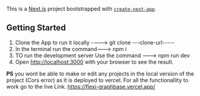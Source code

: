 This is a [Next.js](https://nextjs.org/) project bootstrapped with [`create-next-app`](https://github.com/vercel/next.js/tree/canary/packages/create-next-app).

## Getting Started

1. Clone the App to run it locally ----> git clone ---clone-url-----
2. In the terminal run the command---> npm i
3. TO run the development server Use the command ---> npm run dev
4. Open [http://localhost:3000](http://localhost:3000) with your browser to see the result.

**PS**
you wont be able to make or edit any projects in the local version of the project (Cors error) as it is deployed to vercel.
For all the functionallity to work go to the live Link.
https://flexi-graphbase.vercel.app/
